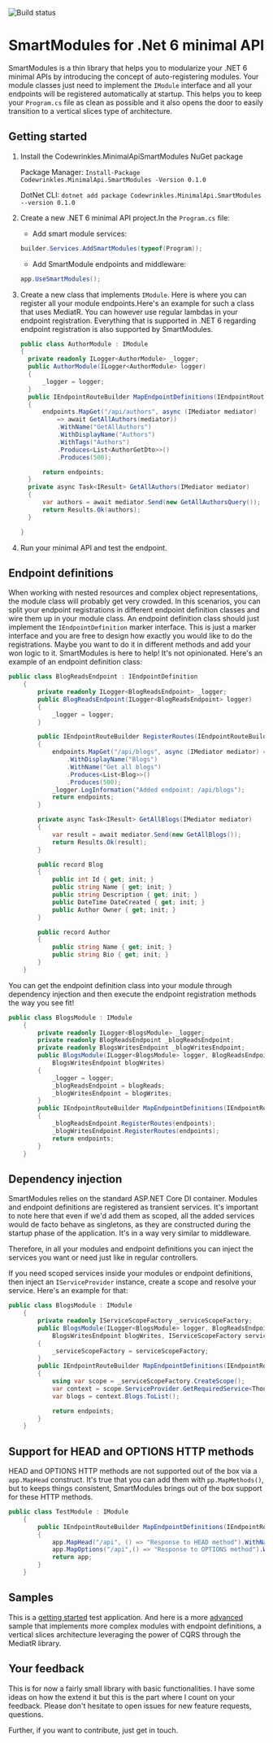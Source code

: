 ![Build status](https://github.com/danpdc/SmartModules/actions/workflows/dotnet.yml/badge.svg)

# SmartModules for .Net 6 minimal API

SmartModules is a thin library that helps you to modularize your .NET 6 minimal APIs by introducing the concept of auto-registering modules. Your module classes just need to implement the `IModule` interface and all your endpoints will be registered automatically at startup. This helps you to keep your `Program.cs` file as clean as possible and it also opens the door to easily transition to a vertical slices type of architecture. 

## Getting started

1. Install the Codewrinkles.MinimalApiSmartModules NuGet package

      Package Manager: `Install-Package Codewrinkles.MinimalApi.SmartModules -Version 0.1.0`
  
      DotNet CLI: `dotnet add package Codewrinkles.MinimalApi.SmartModules --version 0.1.0`
  
2. Create a new .NET 6 minimal API project.In the `Program.cs` file:
      - Add smart module services:
      ```csharp
      builder.Services.AddSmartModules(typeof(Program));
      ```
      - Add SmartModule endpoints and middleware:
      ```csharp
      app.UseSmartModules();
      ```
3. Create a new class that implements `IModule`. Here is where you can register all your module endpoints.Here's an example for such a class that uses MediatR. You can however use regular lambdas in your endpoint registration. Everything that is supported in .NET 6 regarding endpoint registration is also supported by SmartModules.
      ```csharp
      public class AuthorModule : IModule
    {
        private readonly ILogger<AuthorModule> _logger;
        public AuthorModule(ILogger<AuthorModule> logger)
        {
            _logger = logger;
        }
        public IEndpointRouteBuilder MapEndpointDefinitions(IEndpointRouteBuilder endpoints)
        {
            endpoints.MapGet("/api/authors", async (IMediator mediator) 
                => await GetAllAuthors(mediator))
                .WithName("GetAllAuthors")
                .WithDisplayName("Authors")
                .WithTags("Authors")
                .Produces<List<AuthorGetDto>>()
                .Produces(500);

            return endpoints;
        }
        private async Task<IResult> GetAllAuthors(IMediator mediator)
        {
            var authors = await mediator.Send(new GetAllAuthorsQuery());
            return Results.Ok(authors);
        }

    }
      ```
 4. Run your minimal API and test the endpoint. 

## Endpoint definitions
When working with nested resources and complex object representations, the module class will probably get very crowded. In this scenarios, you can split your endpoint registrations in different endpoint definition classes and wire them up in your module class. An endpoint definition class should just implement the `IEndpointDefinition` marker interface. This is just a marker interface and you are free to design how exactly you would like to do the registrations. Maybe you want to do it in different methods and add your won logic to it. SmartModules is here to help! It's not opinionated. Here's an example of an endpoint definition class:

```csharp
public class BlogReadsEndpoint : IEndpointDefinition
    {
        private readonly ILogger<BlogReadsEndpoint> _logger;
        public BlogReadsEndpoint(ILogger<BlogReadsEndpoint> logger)
        {
            _logger = logger;
        }

        public IEndpointRouteBuilder RegisterRoutes(IEndpointRouteBuilder endpoints)
        {
            endpoints.MapGet("/api/blogs", async (IMediator mediator) => await GetAllBlogs(mediator))
                .WithDisplayName("Blogs")
                .WithName("Get all blogs")
                .Produces<List<Blog>>()
                .Produces(500);
            _logger.LogInformation("Added endpoint: /api/blogs");
            return endpoints;
        }

        private async Task<IResult> GetAllBlogs(IMediator mediator)
        {
            var result = await mediator.Send(new GetAllBlogs());
            return Results.Ok(result);
        }

        public record Blog
        {
            public int Id { get; init; }
            public string Name { get; init; }
            public string Description { get; init; }    
            public DateTime DateCreated { get; init; }
            public Author Owner { get; init; }
        }

        public record Author
        {
            public string Name { get; init; }
            public string Bio { get; init; }
        }
    }
```
You can get the endpoint definition class into your module through dependency injection and then execute the endpoint registration methods the way you see fit!

```csharp
public class BlogsModule : IModule
    {
        private readonly ILogger<BlogsModule> _logger;
        private readonly BlogReadsEndpoint _blogReadsEndpoint;
        private readonly BlogsWritesEndpoint _blogWritesEndpoint;
        public BlogsModule(ILogger<BlogsModule> logger, BlogReadsEndpoint blogReads,
            BlogsWritesEndpoint blogWrites)
        {
            _logger = logger;
            _blogReadsEndpoint = blogReads;
            _blogWritesEndpoint = blogWrites;
        }
        public IEndpointRouteBuilder MapEndpointDefinitions(IEndpointRouteBuilder endpoints)
        {
            _blogReadsEndpoint.RegisterRoutes(endpoints);
            _blogWritesEndpoint.RegisterRoutes(endpoints);
            return endpoints;
        }
    }
```

## Dependency injection
SmartModules relies on the standard ASP.NET Core DI container. Modules and endpoint definitions are registered as transient services. It's important to note here that even if we'd add them as scoped, all the added services would de facto behave as singletons, as they are constructed during the startup phase of the application. It's in a way very similar to middleware. 

Therefore, in all your modules and endpoint definitions you can inject the services you want or need just like in regular controllers. 

If you need scoped services inside your modules or endpoint definitions, then inject an `IServiceProvider` instance, create a scope and resolve your service. Here's an example for that: 

```csharp
public class BlogsModule : IModule
    {
        private readonly IServiceScopeFactory _serviceScopeFactory; 
        public BlogsModule(ILogger<BlogsModule> logger, BlogReadsEndpoint blogReads,
            BlogsWritesEndpoint blogWrites, IServiceScopeFactory serviceScopeFactory)
        {
            _serviceScopeFactory = serviceScopeFactory;
        }
        public IEndpointRouteBuilder MapEndpointDefinitions(IEndpointRouteBuilder endpoints)
        {
            using var scope = _serviceScopeFactory.CreateScope();
            var context = scope.ServiceProvider.GetRequiredService<ThoughtfulDbContext>();
            var blogs = context.Blogs.ToList();

            return endpoints;
        }
    }
```
## Support for HEAD and OPTIONS HTTP methods
HEAD and OPTIONS HTTP methods are not supported out of the box via a `app.MapHead` construct. It's true that you can add them with `pp.MapMethods()`, but to keeps things consistent, SmartModules brings out of the box support for these HTTP methods. 

```csharp
public class TestModule : IModule
    {
        public IEndpointRouteBuilder MapEndpointDefinitions(IEndpointRouteBuilder app)
        {
            app.MapHead("/api", () => "Response to HEAD method").WithName("Head").WithDisplayName("Sample tests");
            app.MapOptions("/api",() => "Response to OPTIONS method").WithName("Options").WithDisplayName("Sample tests");
            return app;
        }
    }
```
## Samples
This is a [getting started](https://github.com/danpdc/cwk.MinimalApis.SmartModules/tree/main/Sample) test application. 
And here is a more [advanced](https://github.com/danpdc/ThoughtFul) sample that implements more complex modules with endpoint definitions, a vertical slices architecture leveraging the power of CQRS through the MediatR library. 

## Your feedback
This is for now a fairly small library with basic functionalities. I have some ideas on how the extend it but this is the part where I count on your feedback. Please don't hesitate to open issues for new feature requests, questions. 

Further, if you want to contribute, just get in touch. 
